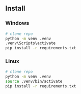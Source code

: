 <h2>Install</h2>
<h3>Windows</h3>

```sh
# clone repo
python -m venv .venv
.venv\Scripts\activate
pip install -r requirements.txt
```

<h3>Linux</h3>

```sh
# clone repo
python -m venv .venv
source .venv/bin/activate
pip install -r requirements.txt
```
